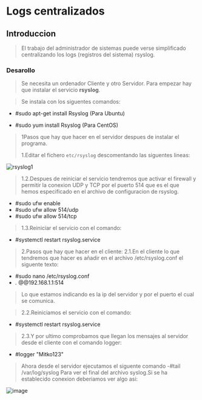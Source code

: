 # Logs centralizados
## Introduccion
>El trabajo del administrador de sistemas puede verse simplificado centralizando los logs (registros del sistema) rsyslog.

### Desarollo
>Se necesita un ordenador Cliente y otro Servidor.
Para empezar hay que instalar el servicio **rsyslog**.

>Se instala con los siguentes comandos:

- #sudo apt-get install Rsyslog (Para Ubuntu)

- #sudo yum install Rsyslog (Para CentOS)

>1Pasos que hay que hacer en el servidor despues de instalar el programa.<p>1.Editar el fichero ```etc/rsyslog``` descomentando las siguentes lineas:

 ![rsyslog1](https://github.com/MitkoNachkov/MitkoNachkov.github.io/assets/145337541/e591b417-2a19-4004-affe-6e1c51e96036)


>1.2.Despues de reiniciar el servicio tendremos que activar el firewall y permitir la conexion UDP y TCP por el puerto 514 que es el que hemos especificado en el archivo de configuracion de rsyslog.
- #sudo ufw enable
- #sudo ufw allow 514/udp
- #sudo ufw allow 514/tcp
  
>1.3.Reiniciar el servicio con el comando:
- #systemctl restart rsyslog.service
  
>2.Pasos que hay que hacer en el cliente:
>2.1.En el cliente lo que tendremos que hacer es añadir en el archivo /etc/rsyslog.conf el siguente texto:
- #sudo nano /etc/rsyslog.conf
- *.* @@192.168.1.1:514
  
>Lo que estamos indicando es la ip del servidor y por el puerto el cual se comunica.

>2.2.Reiniciamos el servicio con el comando:
- #systemctl restart rsyslog.service

>2.3.Y por ultimo comprobamos que llegan los mensajes al servidor desde el cliente con el comando logger:
- #logger "Mitko123"
>Ahora desde el servidor ejecutamos el siguente comando
-#tail /var/log/syslog
>Para ver el final del archivo syslog.Si se ha establecido conexion deberiamos ver algo asi:

![image](https://github.com/MitkoNachkov/MitkoNachkov.github.io/assets/145337541/77dbcff9-529b-4fcf-8be5-3cafe551f065)



